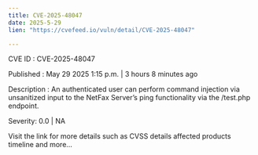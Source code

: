```yaml
---
title: CVE-2025-48047
date: 2025-5-29
lien: "https://cvefeed.io/vuln/detail/CVE-2025-48047"

---
```


CVE ID : CVE-2025-48047

Published :  May 29
2025
1:15 p.m. | 3 hours
8 minutes ago

Description : An authenticated user can perform command injection via unsanitized input to the NetFax Server’s ping functionality via the /test.php endpoint.

Severity: 0.0 | NA

Visit the link for more details
such as CVSS details
affected products
timeline
and more...
